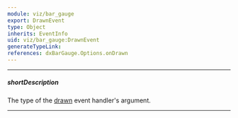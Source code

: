 ```yaml
---
module: viz/bar_gauge
export: DrawnEvent
type: Object
inherits: EventInfo
uid: viz/bar_gauge:DrawnEvent
generateTypeLink: 
references: dxBarGauge.Options.onDrawn
---
```

---
##### shortDescription
The type of the [drawn]({basewidgetpath}/Events/#drawn) event handler's argument.

---
<!-- Description goes here -->